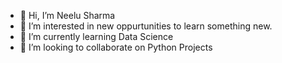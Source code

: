- 👋 Hi, I’m Neelu Sharma
- 👀 I’m interested in new oppurtunities to learn something new.
- 🌱 I’m currently learning Data Science
- 💞️ I’m looking to collaborate on Python Projects


<!---
neel1809/neel1809 is a ✨ special ✨ repository because its `README.md` (this file) appears on your GitHub profile.
You can click the Preview link to take a look at your changes.
--->
